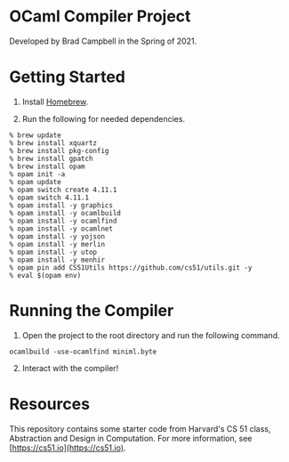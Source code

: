 # OCaml Compiler Project
Developed by Brad Campbell in the Spring of 2021.



# Getting Started
1. Install [Homebrew](http://brew.sh).

2. Run the following for needed dependencies.
  ```
  % brew update
  % brew install xquartz
  % brew install pkg-config
  % brew install gpatch
  % brew install opam
  % opam init -a
  % opam update
  % opam switch create 4.11.1
  % opam switch 4.11.1
  % opam install -y graphics
  % opam install -y ocamlbuild
  % opam install -y ocamlfind
  % opam install -y ocamlnet
  % opam install -y yojson
  % opam install -y merlin
  % opam install -y utop
  % opam install -y menhir
  % opam pin add CS51Utils https://github.com/cs51/utils.git -y
  % eval $(opam env)
  ```



# Running the Compiler
1. Open the project to the root directory and run the following command.
  ```
  ocamlbuild -use-ocamlfind miniml.byte
  ```
  
2. Interact with the compiler!



# Resources
This repository contains some starter code from Harvard's
CS 51 class, Abstraction and Design in Computation. For more information, see [https://cs51.io](https://cs51.io). 
